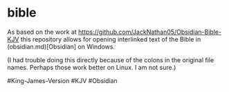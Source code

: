 # bible
As based on the work at https://github.com/JackNathan05/Obsidian-Bible-KJV this repository allows for opening interlinked text of the Bible in (obsidian.md)[Obsidian] on Windows.

(I had trouble doing this directly because of the colons in the original file names. Perhaps those work better on Linux. I am not sure.)

#King-James-Version #KJV #Obsidian
